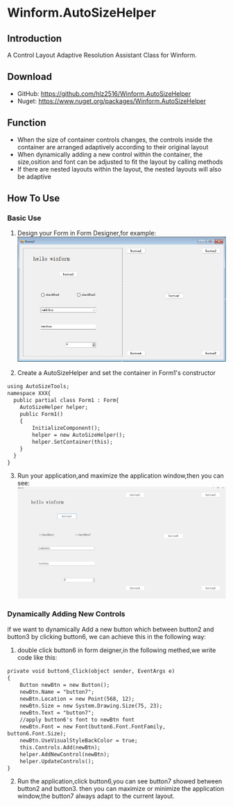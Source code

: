 # Winform.AutoSizeHelper

## Introduction
A Control Layout Adaptive Resolution Assistant Class for Winform.  

## Download
- GitHub: https://github.com/hlz2516/Winform.AutoSizeHelper 
- Nuget:  https://www.nuget.org/packages/Winform.AutoSizeHelper 

## Function
- When the size of container controls changes, the controls inside the container are arranged adaptively according to their original layout
- When dynamically adding a new control within the container, the size,osition and font can be adjusted to fit the layout by calling methods
- If there are nested layouts within the layout, the nested layouts will also be adaptive

## How To Use

### Basic Use
1. Design your Form in Form Designer,for example:  
![step1](./pictures/step1.png)

2. Create  a AutoSizeHelper and set the container in Form1's constructor
```
using AutoSizeTools;
namespace XXX{
  public partial class Form1 : Form{
    AutoSizeHelper helper;
    public Form1()
    {
        InitializeComponent();
        helper = new AutoSizeHelper();
        helper.SetContainer(this);
    }
  }
}
```

3. Run your application,and maximize the application window,then you can see:
![step3](./pictures/step3.png)

### Dynamically Adding New Controls
if we want to dynamically Add a new button 
which between button2 and button3 by clicking button6,
we can achieve this in the following way:  
1. double click button6 in form deigner,in the following methed,we write code like this:
```
private void button6_Click(object sender, EventArgs e)
{
    Button newBtn = new Button();
    newBtn.Name = "button7";
    newBtn.Location = new Point(568, 12);
    newBtn.Size = new System.Drawing.Size(75, 23);
    newBtn.Text = "button7";
    //apply button6's font to newBtn font
    newBtn.Font = new Font(button6.Font.FontFamily, button6.Font.Size);
    newBtn.UseVisualStyleBackColor = true;
    this.Controls.Add(newBtn);
    helper.AddNewControl(newBtn);
    helper.UpdateControls();
}
```

2. Run the application,click button6,you can see button7 showed between button2 and button3.
then you can maximize or minimize the application window,the button7 always adapt to the current layout.